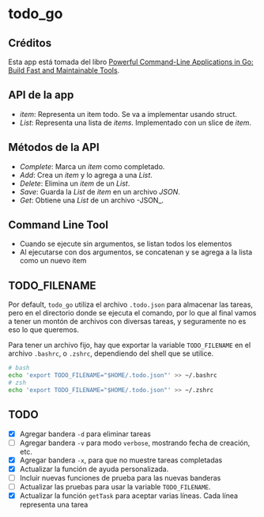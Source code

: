 # todo_go

## Créditos

Esta app está tomada del libro [Powerful Command-Line Applications in Go: Build Fast and Maintainable Tools](https://www.amazon.com/Powerful-Command-Line-Applications-Go-Maintainable/dp/168050696X/ref=sr_1_1?crid=3O97DMOC5QT0G&dib=eyJ2IjoiMSJ9.90NbTbDoXat4PCeuMqFQZxCXbZ4omIBwUp-R5JoECkTGjHj071QN20LucGBJIEps.Bflz_XUQbegnNyMc9xwGQ-AnoJXaN4B6tuabu9uLD5o&dib_tag=se&keywords=powerful+command+line+applications+in+go&qid=1718922396&sprefix=powerfull+command+line+applications+in+go%2Caps%2C189&sr=8-1).

## API de la app

- _item_: Representa un item todo. Se va a implementar usando struct.
- _List_: Representa una lista de _items_. Implementado con un slice de _item_.

## Métodos de la API

- _Complete_: Marca un _item_ como completado.
- _Add_: Crea un _item_ y lo agrega a una _List_.
- _Delete_: Elimina un _item_ de un _List_.
- _Save_: Guarda la _List_ de _item_ en un archivo _JSON_.
- _Get_: Obtiene una _List_ de un archivo -JSON_.

## Command Line Tool

- Cuando se ejecute sin argumentos, se listan todos los elementos
- Al ejecutarse con dos argumentos, se concatenan y se agrega a la lista como un nuevo item

## TODO_FILENAME

Por default, `todo_go` utiliza el archivo `.todo.json` para almacenar las tareas, pero en el directorio donde se ejecuta el comando, por lo que al final vamos a tener un montón de archivos con diversas tareas, y seguramente no es eso lo que queremos.

Para tener un archivo fijo, hay que exportar la variable `TODO_FILENAME` en el archivo `.bashrc`, o `.zshrc`, dependiendo del shell que se utilice.

```sh
# bash
echo 'export TODO_FILENAME="$HOME/.todo.json"' >> ~/.bashrc
# zsh
echo 'export TODO_FILENAME="$HOME/.todo.json"' >> ~/.zshrc
```

## TODO

- [x] Agregar bandera `-d` para eliminar tareas
- [ ] Agregar bandera `-v` para modo `verbose`, mostrando fecha de creación, etc.
- [x] Agregar bandera `-x`, para que no muestre tareas completadas
- [x] Actualizar la función de ayuda personalizada.
- [ ] Incluir nuevas funciones de prueba para las nuevas banderas
- [ ] Actualizar las pruebas para usar la variable `TODO_FILENAME`.
- [x] Actualizar la función `getTask` para aceptar varias líneas. Cada línea representa una tarea
